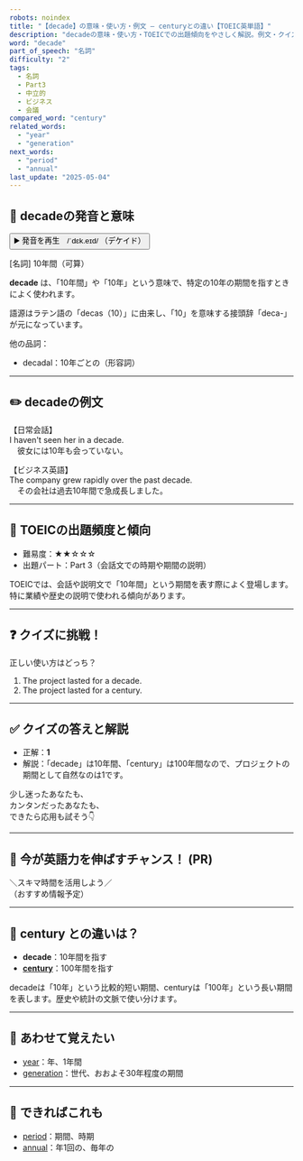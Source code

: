 ```yaml
---
robots: noindex
title: "【decade】の意味・使い方・例文 ― centuryとの違い【TOEIC英単語】"
description: "decadeの意味・使い方・TOEICでの出題傾向をやさしく解説。例文・クイズ付きでcenturyとの違いもわかりやすく学べます。"
word: "decade"
part_of_speech: "名詞"
difficulty: "2"
tags:
  - 名詞
  - Part3
  - 中立的
  - ビジネス
  - 会議
compared_word: "century"
related_words:
  - "year"
  - "generation"
next_words:
  - "period"
  - "annual"
last_update: "2025-05-04"
---
```


## 🔰 decadeの発音と意味

<button class="play-audio" onclick="playTTS('decade')">
  <span class="play-audio-main">
    ▶️ 発音を再生　/ˈdɛk.eɪd/
  </span>
  <span class="play-audio-sub">
    （デケイド）
  </span>
</button>

[名詞] 10年間（可算）

**decade** は、「10年間」や「10年」という意味で、特定の10年の期間を指すときによく使われます。

語源はラテン語の「decas（10）」に由来し、「10」を意味する接頭辞「deca-」が元になっています。

他の品詞：  
- decadal：10年ごとの（形容詞）

---

## ✏️ decadeの例文

【日常会話】  
I haven't seen her in a decade.  
　彼女には10年も会っていない。

【ビジネス英語】  
The company grew rapidly over the past decade.  
　その会社は過去10年間で急成長しました。

---

## 🎯 TOEICの出題頻度と傾向

- 難易度：★★☆☆☆
- 出題パート：Part 3（会話文での時期や期間の説明）

TOEICでは、会話や説明文で「10年間」という期間を表す際によく登場します。特に業績や歴史の説明で使われる傾向があります。

---

## ❓ クイズに挑戦！

正しい使い方はどっち？

1. The project lasted for a decade.  
2. The project lasted for a century.

---

## ✅ クイズの答えと解説

- 正解：**1**
- 解説：「decade」は10年間、「century」は100年間なので、プロジェクトの期間として自然なのは1です。

少し迷ったあなたも、  
カンタンだったあなたも、  
できたら応用も試そう👇️

---

## 🚀 今が英語力を伸ばすチャンス！ (PR)

<div class="info-center">
＼スキマ時間を活用しよう／<br>  
（おすすめ情報予定）
</div>

---

## 🤔  century との違いは？

- **decade**：10年間を指す
- **[century](/word/century/)**：100年間を指す

decadeは「10年」という比較的短い期間、centuryは「100年」という長い期間を表します。歴史や統計の文脈で使い分けます。

---

## 🧩 あわせて覚えたい

- [year](/word/year/)：年、1年間
- [generation](/word/generation/)：世代、おおよそ30年程度の期間

---

## 📖 できればこれも

- [period](/word/period/)：期間、時期
- [annual](/word/annual/)：年1回の、毎年の

<!-- cvid: aid44_bid06 -->
